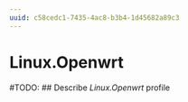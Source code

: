 ```yaml
---
uuid: c58cedc1-7435-4ac8-b3b4-1d45682a89c3
---
```



# Linux.Openwrt


#TODO: ## Describe *Linux.Openwrt* profile

